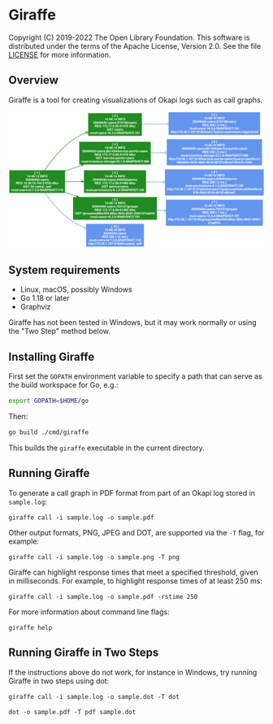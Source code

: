 Giraffe
=======

Copyright (C) 2019-2022 The Open Library Foundation.  This software is
distributed under the terms of the Apache License, Version 2.0.  See
the file
[LICENSE](https://github.com/library-data-platform/giraffe/blob/main/LICENSE)
for more information.


Overview
--------

Giraffe is a tool for creating visualizations of Okapi logs such as call
graphs.

![Giraffe example](https://github.com/library-data-platform/giraffe/blob/main/example.png "Giraffe example")


System requirements
-------------------

* Linux, macOS, possibly Windows
* Go 1.18 or later
* Graphviz

Giraffe has not been tested in Windows, but it may work normally or
using the "Two Step" method below.


Installing Giraffe
------------------

First set the `GOPATH` environment variable to specify a path that can
serve as the build workspace for Go, e.g.:

```bash
export GOPATH=$HOME/go
```

Then:

```bash
go build ./cmd/giraffe
```

This builds the `giraffe` executable in the current directory.


Running Giraffe
---------------

To generate a call graph in PDF format from part of an Okapi log stored
in `sample.log`:

```shell
giraffe call -i sample.log -o sample.pdf
```

Other output formats, PNG, JPEG and DOT, are supported via the `-T`
flag, for example:

```shell
giraffe call -i sample.log -o sample.png -T png
```

Giraffe can highlight response times that meet a specified threshold,
given in milliseconds.  For example, to highlight response times of at
least 250 ms:

```shell
giraffe call -i sample.log -o sample.pdf -rstime 250
```

For more information about command line flags:

```shell
giraffe help
```


Running Giraffe in Two Steps
----------------------------

If the instructions above do not work, for instance in Windows, try
running Giraffe in two steps using dot:

```shell
giraffe call -i sample.log -o sample.dot -T dot
```
```shell
dot -o sample.pdf -T pdf sample.dot
```


